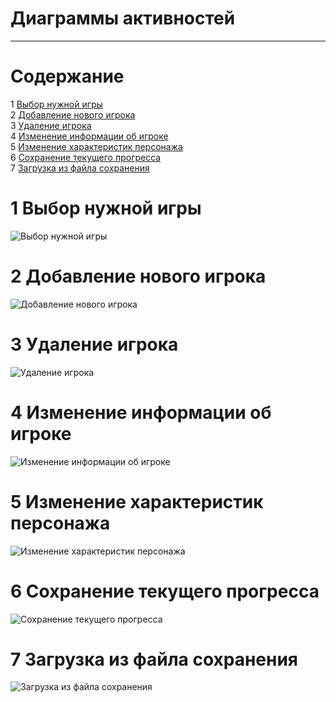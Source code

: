 # Диаграммы активностей
---

# Содержание
1 [Выбор нужной игры](#choose)  
2 [Добавление нового игрока](#add)  
3 [Удаление игрока](#delete)  
4 [Изменение информации об игроке](#editinfo)  
5 [Изменение характеристик персонажа](#editch)  
6 [Сохранение текущего прогресса](#save)  
7 [Загрузка из файла сохранения](#load)  
<a name="choose"/>

# 1 Выбор нужной игры
![Выбор нужной игры](https://raw.githubusercontent.com/Kiruga/Boardgame-Master/master/Images/Diagrams/%D0%9C%D0%B5%D0%BD%D1%8E.png)

<a name="add"/>

# 2 Добавление нового игрока
![Добавление нового игрока](https://raw.githubusercontent.com/Kiruga/Boardgame-Master/master/Images/Diagrams/%D0%94%D0%BE%D0%B1%D0%B0%D0%B2%D0%BB%D0%B5%D0%BD%D0%B8%D0%B5%20%D0%BD%D0%BE%D0%B2%D0%BE%D0%B3%D0%BE%20%D0%B8%D0%B3%D1%80%D0%BE%D0%BA%D0%B0.png)

<a name="delete"/>

# 3 Удаление игрока
![Удаление игрока](https://github.com/Kiruga/Boardgame-Master/blob/master/Images/Diagrams/%D0%A3%D0%B4%D0%B0%D0%BB%D0%B5%D0%BD%D0%B8%D0%B5%20%D0%B8%D0%B3%D1%80%D0%BE%D0%BA%D0%B0.png?raw=true)

<a name="editinfo"/>

# 4 Изменение информации об игроке
![Изменение информации об игроке](https://raw.githubusercontent.com/Kiruga/Boardgame-Master/master/Images/Diagrams/%D0%98%D0%B7%D0%BC%D0%B5%D0%BD%D0%B5%D0%BD%D0%B8%D0%B5%20%D0%B8%D0%BD%D1%84%D0%BE%D1%80%D0%BC%D0%B0%D1%86%D0%B8%D0%B8%20%D0%BE%D0%B1%20%D0%B8%D0%B3%D1%80%D0%BE%D0%BA%D0%B5.png)

<a name="editch"/>

# 5 Изменение характеристик персонажа
![Изменение характеристик персонажа](https://raw.githubusercontent.com/Kiruga/Boardgame-Master/master/Images/Diagrams/%D0%98%D0%B7%D0%BC%D0%B5%D0%BD%D0%B5%D0%BD%D0%B8%D0%B5%20%D1%85%D0%B0%D1%80%D0%B0%D0%BA%D1%82%D0%B5%D1%80%D0%B8%D1%81%D1%82%D0%B8%D0%BA%20%D0%BF%D0%B5%D1%80%D1%81%D0%BE%D0%BD%D0%B0%D0%B6%D0%B0.png)

<a name="save"/>

# 6 Сохранение текущего прогресса
![Сохранение текущего прогресса](https://raw.githubusercontent.com/Kiruga/Boardgame-Master/master/Images/Diagrams/%D0%A1%D0%BE%D1%85%D1%80%D0%B0%D0%BD%D0%B5%D0%BD%D0%B8%D0%B5%20%D1%82%D0%B5%D0%BA%D1%83%D1%89%D0%B5%D0%B3%D0%BE%20%D0%BF%D1%80%D0%BE%D0%B3%D1%80%D0%B5%D1%81%D1%81%D0%B0.png)

<a name="load"/>

# 7 Загрузка из файла сохранения
![Загрузка из файла сохранения](https://raw.githubusercontent.com/Kiruga/Boardgame-Master/master/Images/Diagrams/%D0%97%D0%B0%D0%B3%D1%80%D1%83%D0%B7%D0%BA%D0%B0%20%D1%84%D0%B0%D0%B9%D0%BB%D0%B0%20%D1%81%D0%BE%D1%85%D1%80%D0%B0%D0%BD%D0%B5%D0%BD%D0%B8%D1%8F.png)
